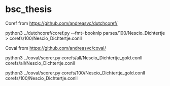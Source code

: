 # bsc_thesis

Coref from https://github.com/andreasvc/dutchcoref/

python3 ../dutchcoref/coref.py --fmt=booknlp parses/100/Nescio_Dichtertje > corefs/100/Nescio_Dichtertje.conll


Coval from https://github.com/andreasvc/coval/

python3 ../coval/scorer.py corefs/all/Nescio_Dichtertje_gold.conll corefs/all/Nescio_Dichtertje.conll

python3 ../coval/scorer.py corefs/100/Nescio_Dichtertje_gold.conll corefs/100/Nescio_Dichtertje.conll

